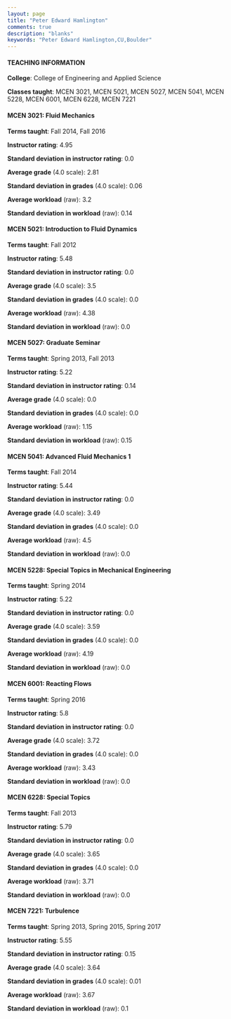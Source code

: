 ```yaml
---
layout: page
title: "Peter Edward Hamlington" 
comments: true
description: "blanks"
keywords: "Peter Edward Hamlington,CU,Boulder"
---
```

<head>
<script src="https://ajax.googleapis.com/ajax/libs/jquery/2.1.3/jquery.min.js"></script>
<script src="https://dl.dropboxusercontent.com/s/pc42nxpaw1ea4o9/highcharts.js?dl=0"></script>
<!-- <script src="../assets/js/highcharts.js"></script> -->
<style type="text/css">@font-face {
	font-family: "Bebas Neue";
	src: url(https://www.filehosting.org/file/details/544349/BebasNeue Regular.otf) format("opentype");
	}
	h1.Bebas { 
		font-family: "Bebas Neue", Verdana, Tahoma;
	}
</style>
</head>
	   
#### TEACHING INFORMATION

**College**: College of Engineering and Applied Science

**Classes taught**: MCEN 3021, MCEN 5021, MCEN 5027, MCEN 5041, MCEN 5228, MCEN 6001, MCEN 6228, MCEN 7221

#### MCEN 3021: Fluid Mechanics

**Terms taught**: Fall 2014, Fall 2016

**Instructor rating**: 4.95

**Standard deviation in instructor rating**: 0.0

**Average grade** (4.0 scale): 2.81

**Standard deviation in grades** (4.0 scale): 0.06

**Average workload** (raw): 3.2

**Standard deviation in workload** (raw): 0.14

#### MCEN 5021: Introduction to Fluid Dynamics

**Terms taught**: Fall 2012

**Instructor rating**: 5.48

**Standard deviation in instructor rating**: 0.0

**Average grade** (4.0 scale): 3.5

**Standard deviation in grades** (4.0 scale): 0.0

**Average workload** (raw): 4.38

**Standard deviation in workload** (raw): 0.0

#### MCEN 5027: Graduate Seminar

**Terms taught**: Spring 2013, Fall 2013

**Instructor rating**: 5.22

**Standard deviation in instructor rating**: 0.14

**Average grade** (4.0 scale): 0.0

**Standard deviation in grades** (4.0 scale): 0.0

**Average workload** (raw): 1.15

**Standard deviation in workload** (raw): 0.15

#### MCEN 5041: Advanced Fluid Mechanics 1

**Terms taught**: Fall 2014

**Instructor rating**: 5.44

**Standard deviation in instructor rating**: 0.0

**Average grade** (4.0 scale): 3.49

**Standard deviation in grades** (4.0 scale): 0.0

**Average workload** (raw): 4.5

**Standard deviation in workload** (raw): 0.0

#### MCEN 5228: Special Topics in Mechanical Engineering

**Terms taught**: Spring 2014

**Instructor rating**: 5.22

**Standard deviation in instructor rating**: 0.0

**Average grade** (4.0 scale): 3.59

**Standard deviation in grades** (4.0 scale): 0.0

**Average workload** (raw): 4.19

**Standard deviation in workload** (raw): 0.0

#### MCEN 6001: Reacting Flows

**Terms taught**: Spring 2016

**Instructor rating**: 5.8

**Standard deviation in instructor rating**: 0.0

**Average grade** (4.0 scale): 3.72

**Standard deviation in grades** (4.0 scale): 0.0

**Average workload** (raw): 3.43

**Standard deviation in workload** (raw): 0.0

#### MCEN 6228: Special Topics

**Terms taught**: Fall 2013

**Instructor rating**: 5.79

**Standard deviation in instructor rating**: 0.0

**Average grade** (4.0 scale): 3.65

**Standard deviation in grades** (4.0 scale): 0.0

**Average workload** (raw): 3.71

**Standard deviation in workload** (raw): 0.0

#### MCEN 7221: Turbulence

**Terms taught**: Spring 2013, Spring 2015, Spring 2017

**Instructor rating**: 5.55

**Standard deviation in instructor rating**: 0.15

**Average grade** (4.0 scale): 3.64

**Standard deviation in grades** (4.0 scale): 0.01

**Average workload** (raw): 3.67

**Standard deviation in workload** (raw): 0.1

